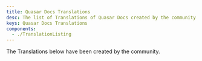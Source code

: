 ```yaml
---
title: Quasar Docs Translations
desc: The list of Translations of Quasar Docs created by the community.
keys: Quasar Docs Translations
components:
  - ./TranslationListing
---
```


The Translations below have been created by the community.


<translation-listing />